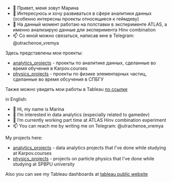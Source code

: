 - 👋 Привет, меня зовут Марина
- 👀 Интересуюсь и хочу развиваться в сфере аналитики данных (особенно интересны проекты относящиеся к геймдеву)
- 🌱 На данный момент работаю на полставки в эксперименте ATLAS, а именно анализирую данные для эксперимента Hinv combination
- 📫 Со мной можно связаться, написав мне в Telegram: @utrachenoe_vremya

Здесь представлены мои проекты:
* [analytics_projects](https://github.com/mpokidova/analytics_projects) - проекты по аналитике данных, сделанные во время обучения в Karpov.courses
* [physics_projects](https://github.com/mpokidova/physics_project) - проекты по физике элементарных частиц, сделанные во время обсучения в СПБГУ

Также можно увидеть мои работы в Tableau [по ссылке](https://public.tableau.com/app/profile/marina.p3868)

in English:


- 👋 Hi, my name is Marina
- 👀 I’m interested in data analytics (especially related to gamedev)
- 🌱 I’m currently working part time at ATLAS Hinv combination experiment 
- 📫 You can reach me by writing me on Telegram: @utrachenoe_vremya

My projects here:
* [analytics_projects](https://github.com/mpokidova/analytics_projects) - data analytics projects that I've done while studying at Karpov.courses
* [physics_projects](https://github.com/mpokidova/physics_project) - projects on particle physics that I've done while studying at SPBPU university

Also you can see my Tableau dashboards at [tableau public website](https://public.tableau.com/app/profile/marina.p3868)
